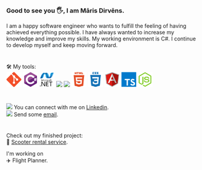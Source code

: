 ### Good to see you :raised_hand_with_fingers_splayed:, I am Māris Dirvēns.

I am a happy software engineer who wants to fulfill the feeling of having achieved everything possible. I have always wanted to increase my knowledge and improve my skills. My working environment is C#. I continue to develop myself and keep moving forward. 

#
:hammer_and_wrench: My tools:  
<img src="https://github.com/devicons/devicon/blob/master/icons/git/git-original.svg" ang="Git logo" width="40" length="40" />
<img src="https://github.com/devicons/devicon/blob/master/icons/csharp/csharp-original.svg" ang="C# logo" width="40" length="40" />
<img src="https://github.com/devicons/devicon/blob/master/icons/dot-net/dot-net-original-wordmark.svg" ang=".NET logo" width="40" length="40" />
<img src="https://symbols.getvecta.com/stencil_28/61_sql-database-generic.90b41636a8.svg" ang="SQL logo" width="30" length="30" />
<img src="https://upload.wikimedia.org/wikipedia/commons/5/5b/HTTP_logo.svg" ang="HTTP logo" width="60" length="60" />
<img src="https://github.com/devicons/devicon/blob/master/icons/html5/html5-plain-wordmark.svg" ang="HTLM5 logo" width="40" length="40" />
<img src="https://github.com/devicons/devicon/blob/master/icons/css3/css3-plain-wordmark.svg" ang="CSS logo" width="40" length="40" />
<img src="https://github.com/devicons/devicon/blob/master/icons/angularjs/angularjs-original.svg" ang="AngularJS logo" width="40" length="40" />
<img src="https://github.com/devicons/devicon/blob/master/icons/typescript/typescript-original.svg" ang="TypeScript logo" width="40" length="40" />
<img src="https://github.com/devicons/devicon/blob/master/icons/nodejs/nodejs-original.svg" ang="NodeJS logo" width="40" length="40" />


#
<img src="https://cdn.worldvectorlogo.com/logos/linkedin-icon-2.svg" ang="Linkedin logo" width="20" length="20" /> You can connect with me on [Linkedin](https://www.linkedin.com/in/māris-dirvēns).   
<img src="https://cdn.worldvectorlogo.com/logos/official-gmail-icon-2020-.svg" ang="Gmail logo" width="20" length="20" /> Send some [email](maris.dirvens@Gmail.com).

#
Check out my finished project:  
:motor_scooter: [Scooter rental service](https://github.com/MDirvens/assignments/tree/main/scooterRentalService/scooterRental).  

I'm working on  
:airplane: Flight Planner.







